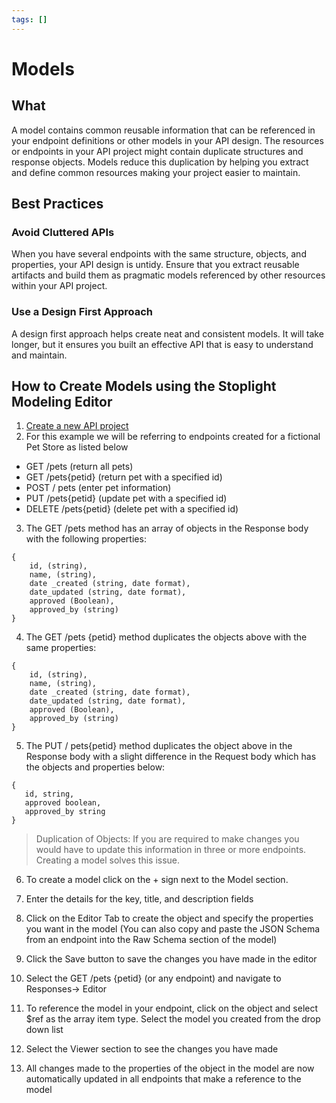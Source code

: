 ```yaml
---
tags: []
---
```


# Models

## What 
A model contains common reusable information that can be referenced in your endpoint definitions or other models in your API design. The resources or endpoints in your API project might contain duplicate structures and response objects. Models reduce this duplication by helping you extract and define common resources making your project easier to maintain. 

## Best Practices 

### Avoid Cluttered APIs
When you have several endpoints with the same structure, objects, and properties, your API design is untidy. Ensure that you extract reusable artifacts and build them as pragmatic models referenced by other resources within your API project. 

### Use a Design First Approach
A design first approach helps create neat and consistent models. It will take longer, but it ensures you built an effective API that is easy to understand and maintain. 

## How to Create Models using the Stoplight Modeling Editor
1. [Create a new API project](/platform/projects/creating-a-project)
2. For this example we will be referring to endpoints created for a fictional Pet Store as listed below
- GET  /pets (return all pets)
- GET /pets{petid}  (return pet with  a specified id)
- POST / pets  (enter pet information)
- PUT  /pets{petid}  (update pet with a specified id)
- DELETE /pets{petid} (delete pet with a specified id)
3. The  GET  /pets method has an array of objects in the Response body with the following properties:

```
{ 
    id, (string),
    name, (string),
    date _created (string, date format),
    date_updated (string, date format),
    approved (Boolean),
    approved_by (string)
}
```

4. The  GET  /pets {petid} method duplicates the objects above  with the same properties:

```
{ 
    id, (string),
    name, (string),
    date _created (string, date format),
    date_updated (string, date format),
    approved (Boolean),
    approved_by (string)
}
```

5. The PUT / pets{petid}  method duplicates the object above in the Response body with a slight difference in the Request body which has the objects and properties below:
 
 ```
{ 
    id, string,
    approved boolean,
    approved_by string
}
```

<!-- theme:  info  -->
>Duplication of Objects: If you are required to make changes you would have to update this information in three or more endpoints. Creating a model solves this issue.

6. To create a model click on the + sign next to the Model section.

7. Enter the details for the key, title, and description fields

8. Click on the Editor Tab to create the object and specify the properties you want in the model (You can also copy and paste the JSON Schema from an endpoint into the Raw Schema section of the model)

9. Click the Save button to save the changes you have made in the editor 
10. Select the GET  /pets {petid} (or any endpoint)  and navigate to Responses→ Editor 
11. To reference the model in your endpoint, click on the object and select $ref as the array item type. Select the model you created from the drop down list


12. Select the Viewer section to see the changes you have made


13. All changes made to the properties of the object in the model are now automatically updated in all endpoints that make a reference to the model
